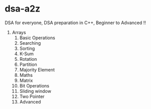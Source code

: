 # dsa-a2z
DSA for everyone, DSA preparation in C++, Beginner to Advanced !!

1. Arrays
    1.  Basic Operations
    2.  Searching
    3.  Sorting
    4.  K-Sum
    5.  Rotation
    6.  Partition
    7.  Majority Element
    8.  Maths
    9.  Matrix
    10. Bit Operations
    11. Sliding window
    12. Two Pointer
    13. Advanced
